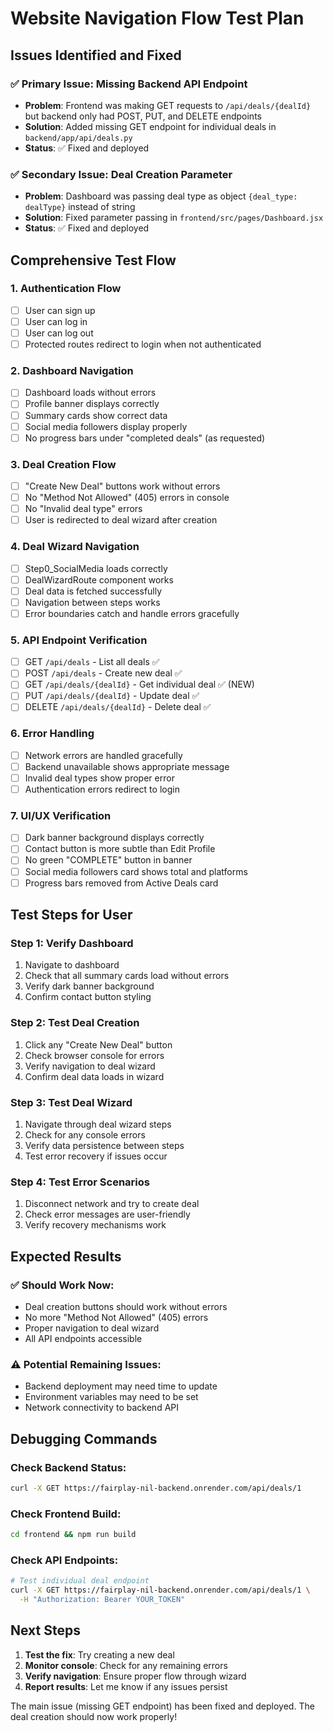# Website Navigation Flow Test Plan

## Issues Identified and Fixed

### ✅ **Primary Issue: Missing Backend API Endpoint**
- **Problem**: Frontend was making GET requests to `/api/deals/{dealId}` but backend only had POST, PUT, and DELETE endpoints
- **Solution**: Added missing GET endpoint for individual deals in `backend/app/api/deals.py`
- **Status**: ✅ Fixed and deployed

### ✅ **Secondary Issue: Deal Creation Parameter**
- **Problem**: Dashboard was passing deal type as object `{deal_type: dealType}` instead of string
- **Solution**: Fixed parameter passing in `frontend/src/pages/Dashboard.jsx`
- **Status**: ✅ Fixed and deployed

## Comprehensive Test Flow

### 1. **Authentication Flow**
- [ ] User can sign up
- [ ] User can log in
- [ ] User can log out
- [ ] Protected routes redirect to login when not authenticated

### 2. **Dashboard Navigation**
- [ ] Dashboard loads without errors
- [ ] Profile banner displays correctly
- [ ] Summary cards show correct data
- [ ] Social media followers display properly
- [ ] No progress bars under "completed deals" (as requested)

### 3. **Deal Creation Flow**
- [ ] "Create New Deal" buttons work without errors
- [ ] No "Method Not Allowed" (405) errors in console
- [ ] No "Invalid deal type" errors
- [ ] User is redirected to deal wizard after creation

### 4. **Deal Wizard Navigation**
- [ ] Step0_SocialMedia loads correctly
- [ ] DealWizardRoute component works
- [ ] Deal data is fetched successfully
- [ ] Navigation between steps works
- [ ] Error boundaries catch and handle errors gracefully

### 5. **API Endpoint Verification**
- [ ] GET `/api/deals` - List all deals ✅
- [ ] POST `/api/deals` - Create new deal ✅
- [ ] GET `/api/deals/{dealId}` - Get individual deal ✅ (NEW)
- [ ] PUT `/api/deals/{dealId}` - Update deal ✅
- [ ] DELETE `/api/deals/{dealId}` - Delete deal ✅

### 6. **Error Handling**
- [ ] Network errors are handled gracefully
- [ ] Backend unavailable shows appropriate message
- [ ] Invalid deal types show proper error
- [ ] Authentication errors redirect to login

### 7. **UI/UX Verification**
- [ ] Dark banner background displays correctly
- [ ] Contact button is more subtle than Edit Profile
- [ ] No green "COMPLETE" button in banner
- [ ] Social media followers card shows total and platforms
- [ ] Progress bars removed from Active Deals card

## Test Steps for User

### **Step 1: Verify Dashboard**
1. Navigate to dashboard
2. Check that all summary cards load without errors
3. Verify dark banner background
4. Confirm contact button styling

### **Step 2: Test Deal Creation**
1. Click any "Create New Deal" button
2. Check browser console for errors
3. Verify navigation to deal wizard
4. Confirm deal data loads in wizard

### **Step 3: Test Deal Wizard**
1. Navigate through deal wizard steps
2. Check for any console errors
3. Verify data persistence between steps
4. Test error recovery if issues occur

### **Step 4: Test Error Scenarios**
1. Disconnect network and try to create deal
2. Check error messages are user-friendly
3. Verify recovery mechanisms work

## Expected Results

### ✅ **Should Work Now:**
- Deal creation buttons should work without errors
- No more "Method Not Allowed" (405) errors
- Proper navigation to deal wizard
- All API endpoints accessible

### ⚠️ **Potential Remaining Issues:**
- Backend deployment may need time to update
- Environment variables may need to be set
- Network connectivity to backend API

## Debugging Commands

### Check Backend Status:
```bash
curl -X GET https://fairplay-nil-backend.onrender.com/api/deals/1
```

### Check Frontend Build:
```bash
cd frontend && npm run build
```

### Check API Endpoints:
```bash
# Test individual deal endpoint
curl -X GET https://fairplay-nil-backend.onrender.com/api/deals/1 \
  -H "Authorization: Bearer YOUR_TOKEN"
```

## Next Steps

1. **Test the fix**: Try creating a new deal
2. **Monitor console**: Check for any remaining errors
3. **Verify navigation**: Ensure proper flow through wizard
4. **Report results**: Let me know if any issues persist

The main issue (missing GET endpoint) has been fixed and deployed. The deal creation should now work properly! 